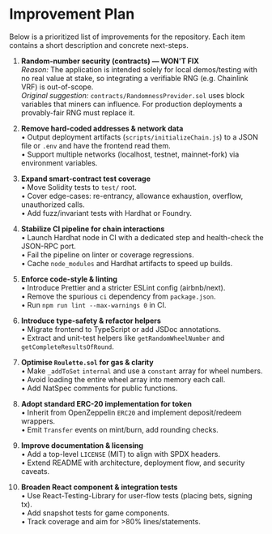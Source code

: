 # Improvement Plan

Below is a prioritized list of improvements for the repository. Each item contains a short description and concrete next-steps.  

1. **Random-number security (contracts) — WON'T FIX**  
   *Reason:* The application is intended solely for local demos/testing with no real value at stake, so integrating a verifiable RNG (e.g. Chainlink VRF) is out-of-scope.  
   *Original suggestion:* `contracts/RandomnessProvider.sol` uses block variables that miners can influence. For production deployments a provably-fair RNG must replace it.

2. **Remove hard-coded addresses & network data**  
   • Output deployment artifacts (`scripts/initializeChain.js`) to a JSON file or `.env` and have the frontend read them.  
   • Support multiple networks (localhost, testnet, mainnet-fork) via environment variables.

3. **Expand smart-contract test coverage**  
   • Move Solidity tests to `test/` root.  
   • Cover edge-cases: re-entrancy, allowance exhaustion, overflow, unauthorized calls.  
   • Add fuzz/invariant tests with Hardhat or Foundry.

4. **Stabilize CI pipeline for chain interactions**  
   • Launch Hardhat node in CI with a dedicated step and health-check the JSON-RPC port.  
   • Fail the pipeline on linter or coverage regressions.  
   • Cache `node_modules` and Hardhat artifacts to speed up builds.

5. **Enforce code-style & linting**  
   • Introduce Prettier and a stricter ESLint config (airbnb/next).  
   • Remove the spurious `ci` dependency from `package.json`.  
   • Run `npm run lint --max-warnings 0` in CI.

6. **Introduce type-safety & refactor helpers**  
   • Migrate frontend to TypeScript or add JSDoc annotations.  
   • Extract and unit-test helpers like `getRandomWheelNumber` and `getCompleteResultsOfRound`.

7. **Optimise `Roulette.sol` for gas & clarity**  
   • Make `_addToSet` `internal` and use a `constant` array for wheel numbers.  
   • Avoid loading the entire wheel array into memory each call.  
   • Add NatSpec comments for public functions.

8. **Adopt standard ERC-20 implementation for token**  
   • Inherit from OpenZeppelin `ERC20` and implement deposit/redeem wrappers.  
   • Emit `Transfer` events on mint/burn, add rounding checks.

9. **Improve documentation & licensing**  
   • Add a top-level `LICENSE` (MIT) to align with SPDX headers.  
   • Extend README with architecture, deployment flow, and security caveats.

10. **Broaden React component & integration tests**  
    • Use React-Testing-Library for user-flow tests (placing bets, signing tx).  
    • Add snapshot tests for game components.  
    • Track coverage and aim for >80% lines/statements.